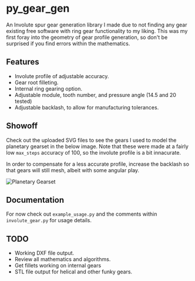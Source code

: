 # py_gear_gen
An Involute spur gear generation library I made due to not finding any gear existing free software with ring gear functionality to my liking. 
This was my first foray into the geometry of gear profile generation, so don't be surprised if you find errors within the mathematics. 

## Features
- Involute profile of adjustable accuracy.
- Gear root filleting.
- Internal ring gearing option.
- Adjustable module, tooth number, and pressure angle (14.5 and 20 tested) 
- Adjustable backlash, to allow for manufacturing tolerances. 

## Showoff 
Check out the uploaded SVG files to see the gears I used to model the planetary gearset in the below image. 
Note that these were made at a fairly low `max_steps` accuracy of 100, so the involute profile is a bit innacurate. 

In order to compensate for a less accurate profile, increase the backlash so that gears will still mesh, albeit with some angular play. 

![Planetary Gearset](https://github.com/heartworm/py_gear_gen/raw/master/example_planetary.png)

## Documentation
For now check out `example_usage.py` and the comments within `involute_gear.py` for usage details. 

## TODO
- Working DXF file output. 
- Review all mathematics and algorithms. 
- Get fillets working on internal gears
- STL file output for helical and other funky gears. 
